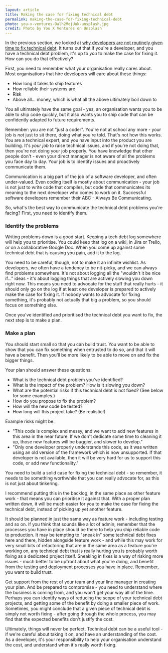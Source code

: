 ```yaml
---
layout: article
title: Making the case for fixing technical debt
permalink: making-the-case-for-fixing-technical-debt
photo: you-x-ventures-Oalh2MojUuk-unsplash.jpg
credit: Photo by You X Ventures on Unsplash
---
```


In the previous section, we looked at [why developers are not routinely given time to fix technical debt](why-developers-dont-get-time-to-fix-technical-debt). It turns out that if you're a developer, and you have a technical debt problem, it's up to _you_ to make the case for fixing it. How can you do that effectively?

First, you need to remember what your organisation really cares about. Most organisations that hire developers will care about these things:

- How long it takes to ship features
- How reliable their systems are
- Risk
- Above all... money, which is what all the above ultimately boil down to

You all ultimately have the same goal - yes, an organisation wants you to be able to ship code quickly, but it also wants you to ship code that can be confidently adapted to future requirements.

Remember: you are not "just a coder". You're not at school any more - your job is _not_ just to sit there, doing what you're told. That's not how this works. You are a technical expert, and you have input into the product you are building. It's _your job_ to raise technical issues, and if you're not doing that, then you're not doing your job properly. You have knowledge that other people don't - even your direct manager is not aware of all the problems you face day to day. Your job is to identify issues and proactively communicate them.

Communication is a big part of the job of a software developer, and often under-valued. Even coding itself is mostly about communication - your job is not just to write code that compiles, but code that communicates its meaning to the next developer who comes to work on it. Successful software developers remember their ABC - Always Be Communicating.

So, what's the best way to communicate the technical debt problems you're facing? First, you need to identify them.

### Identify the problems

Writing problems down is a good start. Keeping a tech debt log somewhere will help you to prioritise. You could keep that log on a wiki, in Jira or Trello, or on a collaborative Google Doc. When you come up against some technical debt that is causing you pain, add it to the log.

You need to be careful, though, not to make it an infinite wishlist. As developers, we often have a tendency to be nit-picky, and we can always find problems somewhere. It's not about logging all the "wouldn't it be nice if..." ideas - it's about logging things that are actively slowing you down right now. This means you need to advocate for the stuff that really hurts - it should only go on the log if at least one developer is prepared to actively make the case for fixing it. If nobody wants to advocate for fixing something, it's probably not actually that big a problem, so you should focus on something else.

Once you've identified and prioritised the technical debt you want to fix, the next step is to make a plan.

### Make a plan

You should start small so that you can build trust. You want to be able to show that you can fix something when entrusted to do so, and that it will have a benefit. Then you'll be more likely to be able to move on and fix the bigger things.

Your plan should answer these questions:

- What is the technical debt problem you've identified?
- What is the impact of the problem? How is it slowing you down?
- What are the potential risks if this technical debt is not fixed? (See below for some examples.)
- How do you propose to fix the problem?
- How will the new code be tested?
- How long will this project take? (Be realistic!)

Example risks might be:

- "This code is complex and messy, and we want to add new features in this area in the near future. If we don't dedicate some time to cleaning it up, those new features will be buggier, and slower to develop."
- "Only one developer properly understands this code, as it was written using an old version of the framework which is now unsupported. If that developer is not available, then it will be very hard for us to support this code, or add new functionality."

You need to build a solid case for fixing the technical debt - so remember, it needs to be something worthwhile that you can really advocate for, as this is not just about tinkering.

I recommend putting this in the backlog, in the same place as other feature work - that means you can prioritise it against that. With a proper plan written down, it will be much easier for you to make the case for fixing the technical debt, instead of picking up yet another feature.

It should be planned in just the same way as feature work - including testing and so on. If you think that sounds like a lot of admin, remember that the processes you have in place should be there to help you ship reliable code to production. It may be tempting to "sneak in" some technical debt fixes here and there, hidden alongside feature work - and while this may work for very small bits of refactoring that are in the same area as a feature you're working on, any technical debt that is really hurting you is probably worth fixing as a dedicated project itself. Sneaking in fixes is a way of risking more issues - much better to be upfront about what you're doing, and benefit from the testing and deployment processes you have in place. Remember, you want to build trust.

Get support from the rest of your team and your line manager in creating your plan. And be prepared to compromise - you need to understand where the business is coming from, and you won't get your way all of the time. Perhaps you can identify ways of reducing the scope of your technical debt projects, and getting some of the benefit by doing a smaller piece of work. Sometimes, you might conclude that a given piece of technical debt is simply not worth fixing - after going through the whole process, you may find that the expected benefits don't justify the cost.

Ultimately, things will never be perfect. Technical debt can be a useful tool - if we're careful about taking it on, and have an understanding of the cost. As a developer, it's your responsibility to help your organisation understand the cost, and understand when it's really worth fixing.